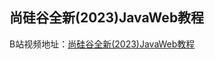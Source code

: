 ## 尚硅谷全新(2023)JavaWeb教程

B站视频地址：[尚硅谷全新(2023)JavaWeb教程](https://www.bilibili.com/video/BV1UN411x7xe/?spm_id_from=333.337.search-card.all.click&vd_source=6a52cb5584a27d15fef899709f53ef75)

